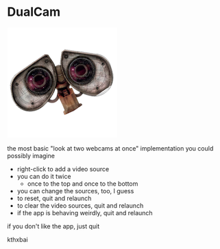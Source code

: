DualCam
=======

![two cameras](https://raw.githubusercontent.com/sjml/DualCam/master/DualCam/Images.xcassets/AppIcon.appiconset/dualcams256.png)

the most basic "look at two webcams at once" implementation you could possibly imagine

* right-click to add a video source
* you can do it twice
	* once to the top and once to the bottom
* you can change the sources, too, I guess
* to reset, quit and relaunch
* to clear the video sources, quit and relaunch
* if the app is behaving weirdly, quit and relaunch

if you don't like the app, just quit

kthxbai
